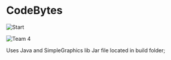 # CodeBytes

![Start](https://user-images.githubusercontent.com/51723948/62402425-9f52f980-b57f-11e9-91aa-a3eed01f4daf.jpg)

![Team 4](https://user-images.githubusercontent.com/51723948/62402456-be518b80-b57f-11e9-9941-78a070e04158.jpg)


Uses Java and SimpleGraphics lib
Jar file located in build folder;
